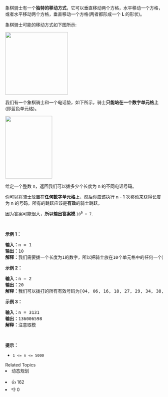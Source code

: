 <p>象棋骑士有一个<strong>独特的移动方式</strong>，它可以垂直移动两个方格，水平移动一个方格，或者水平移动两个方格，垂直移动一个方格(两者都形成一个&nbsp;<strong>L&nbsp;</strong>的形状)。</p>

<p>象棋骑士可能的移动方式如下图所示:</p>

<p><img alt="" src="https://assets.leetcode.com/uploads/2020/08/18/chess.jpg" style="height: 200px; width: 200px;" /></p>

<p>我们有一个象棋骑士和一个电话垫，如下所示，骑士<strong>只能站在一个数字单元格上</strong>(即蓝色单元格)。</p>

<p><img alt="" src="https://assets.leetcode.com/uploads/2020/08/18/phone.jpg" style="height: 200px; width: 150px;" /></p>

<p>给定一个整数 n，返回我们可以拨多少个长度为 n 的不同电话号码。</p>

<p>你可以将骑士放置在<strong>任何数字单元格</strong>上，然后你应该执行 n - 1 次移动来获得长度为 n 的号码。所有的跳跃应该是<strong>有效</strong>的骑士跳跃。</p>

<p>因为答案可能很大，<strong>所以输出答案模&nbsp;</strong><code>10<sup>9</sup>&nbsp;+ 7</code>.</p>

<p>&nbsp;</p>

<ul> 
</ul>

<p><strong>示例 1：</strong></p>

<pre>
<strong>输入：</strong>n = 1
<strong>输出：</strong>10
<strong>解释：</strong>我们需要拨一个长度为1的数字，所以把骑士放在10个单元格中的任何一个数字单元格上都能满足条件。
</pre>

<p><strong>示例 2：</strong></p>

<pre>
<strong>输入：</strong>n = 2
<strong>输出：</strong>20
<strong>解释：</strong>我们可以拨打的所有有效号码为[04, 06, 16, 18, 27, 29, 34, 38, 40, 43, 49, 60, 61, 67, 72, 76, 81, 83, 92, 94]
</pre>

<p><strong>示例 3：</strong></p>

<pre>
<strong>输入：</strong>n = 3131
<strong>输出：</strong>136006598
<strong>解释：</strong>注意取模
</pre>

<p>&nbsp;</p>

<p><strong>提示：</strong></p>

<ul> 
 <li><code>1 &lt;= n &lt;= 5000</code></li> 
</ul>

<div><div>Related Topics</div><div><li>动态规划</li></div></div><br><div><li>👍 162</li><li>👎 0</li></div>